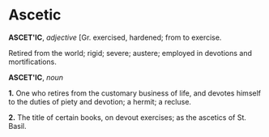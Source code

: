 # Ascetic

**ASCET'IC**, _adjective_ \[Gr. exercised, hardened; from to exercise.

Retired from the world; rigid; severe; austere; employed in devotions and mortifications.

**ASCET'IC**, _noun_

**1.** One who retires from the customary business of life, and devotes himself to the duties of piety and devotion; a hermit; a recluse.

**2.** The title of certain books, on devout exercises; as the ascetics of St. Basil.